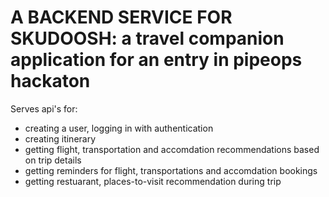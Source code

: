 # A BACKEND SERVICE FOR SKUDOOSH: a travel companion application for an entry in pipeops hackaton

Serves api's for:

- creating a user, logging in with authentication
- creating itinerary
- getting flight, transportation and accomdation recommendations based on trip details
- getting reminders for flight, transportations and accomdation bookings
- getting restuarant, places-to-visit recommendation during trip
